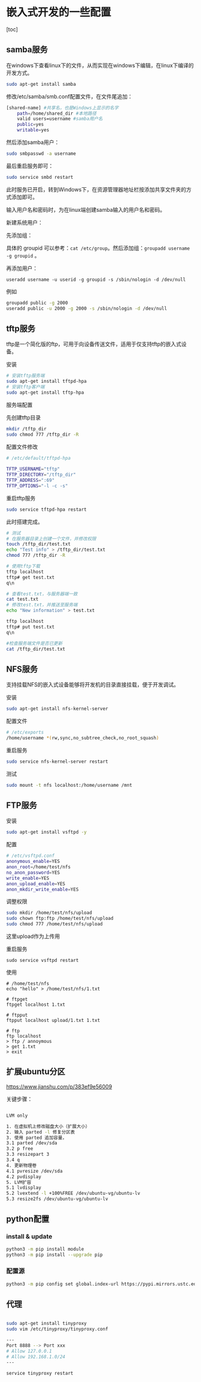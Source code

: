 # 嵌入式开发的一些配置

[toc]

## samba服务

在windows下查看linux下的文件，从而实现在windows下编辑，在linux下编译的开发方式。

```bash
sudo apt-get install samba
```

修改/etc/samba/smb.conf配置文件，在文件尾追加：

```bash
[shared-name] #共享名，也是Windows上显示的名字
    path=/home/shared_dir #本地路径
    valid users=username #samba用户名
    public=yes
    writable=yes
```

然后添加samba用户：

```bash
sudo smbpasswd -a username
```

最后重启服务即可：

```bash
sudo service smbd restart
```

此时服务已开启，转到Windows下，在资源管理器地址栏按添加共享文件夹的方式添加即可。

输入用户名和密码时，为在linux端创建samba输入的用户名和密码。

新建系统用户：

先添加组：

具体的 groupid 可以参考：`cat /etc/group`。然后添加组：`groupadd username -g groupid` 。

再添加用户：

`useradd username -u userid -g groupid -s /sbin/nologin -d /dev/null`

例如

```bash
groupadd public -g 2000
useradd public -u 2000 -g 2000 -s /sbin/nologin -d /dev/null
```

## tftp服务

tftp是一个简化版的ftp，可用于向设备传送文件，适用于仅支持tftp的嵌入式设备。

安装

```bash
# 安装tftp服务端
sudo apt-get install tftpd-hpa
# 安装tftp客户端
sudo apt-get install tftp-hpa
```

服务端配置

先创建tftp目录

```bash
mkdir /tftp_dir
sudo chmod 777 /tftp_dir -R
```

配置文件修改

```bash
# /etc/default/tftpd-hpa
 
TFTP_USERNAME="tftp"
TFTP_DIRECTORY="/tftp_dir"
TFTP_ADDRESS=":69"
TFTP_OPTIONS="-l -c -s"
```

重启tftp服务

```bash
sudo service tftpd-hpa restart
```

此时搭建完成。

```bash
# 测试
# 在服务器目录上创建一个文件，并修改权限
touch /tftp_dir/test.txt
echo "Test info" > /tftp_dir/test.txt
chmod 777 /tftp_dir -R

# 使用tftp下载
tftp localhost
tftp# get test.txt
q\n

# 查看test.txt，与服务器端一致
cat test.txt
# 修改test.txt，并推送至服务端
echo "New information" > test.txt

tftp localhost
tftp# put test.txt
q\n

#检查服务端文件是否已更新
cat /tftp_dir/test.txt
```

## NFS服务

支持挂载NFS的嵌入式设备能够将开发机的目录直接挂载，便于开发调试。

安装

```bash
sudo apt-get install nfs-kernel-server
```

配置文件

```bash
# /etc/exports
/home/username *(rw,sync,no_subtree_check,no_root_squash)
```

重启服务

```bash
sudo service nfs-kernel-server restart
```

测试

```bash
sudo mount -t nfs localhost:/home/username /mnt 
```

## FTP服务

安装

```bash
sudo apt-get install vsftpd -y
```

配置

```bash
# /etc/vsftpd.conf
anonymous_enable=YES
anon_root=/home/test/nfs
no_anon_password=YES
write_enable=YES
anon_upload_enable=YES
anon_mkdir_write_enable=YES
```

调整权限

```bash
sudo mkdir /home/test/nfs/upload
sudo chown ftp:ftp /home/test/nfs/upload
sudo chmod 777 /home/test/nfs/upload
```

这里upload作为上传用

重启服务

```
sudo service vsftpd restart
```

使用

```
# /home/test/nfs
echo "hello" > /home/test/nfs/1.txt

# ftpget
ftpget localhost 1.txt

# ftpput
ftpput localhost upload/1.txt 1.txt

# ftp
ftp localhost
> ftp / annoymous
> get 1.txt
> exit
```

## 扩展ubuntu分区

<https://www.jianshu.com/p/383ef9e56009>

关键步骤：

```bash

LVM only

1. 在虚拟机上修改磁盘大小（扩展大小）
2. 输入 parted -l 修复分区表
3. 使用 parted 追加容量，
3.1 parted /dev/sda
3.2 p free
3.3 resizepart 3
3.4 q
4. 更新物理卷 
4.1 pvresize /dev/sda
4.2 pvdisplay
5. LVM扩容
5.1 lvdisplay
5.2 lvextend -l +100%FREE /dev/ubuntu-vg/ubuntu-lv
5.3 resize2fs /dev/ubuntu-vg/ubuntu-lv

```

## python配置

### install & update

```bash
python3 -m pip install module
python3 -m pip install --upgrade pip
```

### 配置源

```bash
python3 -m pip config set global.index-url https://pypi.mirrors.ustc.edu.cn/simple
```


## 代理

```bash

sudo apt-get install tinyproxy
sudo vim /etc/tinyproxy/tinyproxy.conf

---
Port 8888 --> Port xxx
# Allow 127.0.0.1
# Allow 192.168.1.0/24
---

service tinyproxy restart

```